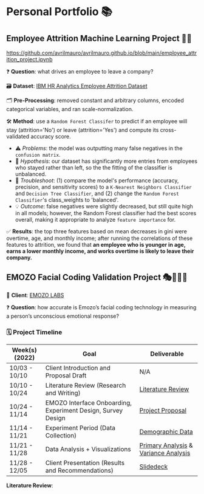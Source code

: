 # Personal Portfolio 📚

## Employee Attrition Machine Learning Project 🏃💼
https://github.com/avrilmauro/avrilmauro.github.io/blob/main/employee_attrition_project.ipynb

❓ **Question**: what drives an employee to leave a company?

🗃️ **Dataset**: [IBM HR Analytics Employee Attrition Dataset](https://www.kaggle.com/datasets/pavansubhasht/ibm-hr-analytics-attrition-dataset)

🗂️ **Pre-Processing**: removed constant and arbitrary columns, encoded categorical variables, and ran scale-normalization.

🛠️ **Method**: use a `Random Forest Classifer` to predict if an employee will stay (attrition='No') or leave (attrition='Yes') and compute its cross-validated accuracy score.
- ⚠️ *Problems*: the model was outputting many false negatives in the `confusion matrix`.
- 💭 *Hypothesis*: our dataset has significantly more entries from employees who stayed rather than left, so the the fitting of the classifier is unbalanced.
- 🔄 *Troubleshoot*: (1) compare the model's performance (accuracy, precision, and sensitivity scores) to a `K-Nearest Neighbors Classifier` and `Decision Tree Classifier`, and (2) change the `Random Forest Classifier`'s class_weights to 'balanced'.
- 💡 *Outcome*: false negatives were slightly decreased, but still quite high in all models; however, the Random Forest classifier had the best scores overall, making it appropriate to analyze `feature importance` for.

✅ **Results**: the top three features based on mean decreases in gini were overtime, age, and monthly income; after running the correlations of these features to attrition, we found that **an employee who is younger in age, earns a lower monthly income, and works overtime is likely to leave their company.**

## EMOZO Facial Coding Validation Project 🎭👩🏻‍💻
👤 **Client**: [EMOZO LABS](https://www.emozo.ai/)

❓ **Question**: how accurate is Emozo’s facial coding technology in measuring a person’s unconscious emotional response?

### 🗓️ Project Timeline
| Week(s)(2022) | Goal                                                                             | Deliverable                          |
|---------------|----------------------------------------------------------------------------------|--------------------------------------|
| 10/03 - 10/10 | Client Introduction and Proposal Draft                                           | N/A                                  |
| 10/10 - 10/24 | Literature Review (Research and Writing)                                         | [Literature Review](https://github.com/avrilmauro/avrilmauro.github.io/blob/main/emozo_literature_review_facialcoding.pdf)                    |
| 10/24 - 11/14 | EMOZO Interface Onboarding, Experiment Design, Survey Design                     | [Project Proposal](https://github.com/avrilmauro/avrilmauro.github.io/blob/main/emozo_project_proposal.docx.pdf)                     |
| 11/14 - 11/21 | Experiment Period (Data Collection)                                              | [Demographic Data](https://github.com/avrilmauro/avrilmauro.github.io/blob/main/emozo_demographic_visualizations.ipynb)                     |
| 11/21 - 11/28 | Data Analysis + Visualizations                                                   | [Primary Analysis](https://github.com/avrilmauro/avrilmauro.github.io/blob/main/emozo_primary_data_analysis.ipynb) & [Variance Analysis](https://github.com/avrilmauro/avrilmauro.github.io/blob/main/emozo_variance_analysis.ipynb) |
| 11/28 - 12/05 | Client Presentation (Results and Recommendations)                                | [Slidedeck](https://github.com/avrilmauro/avrilmauro.github.io/blob/main/Emozo%20Client%20Presentation.pdf)                            |

**Literature Review**: 
